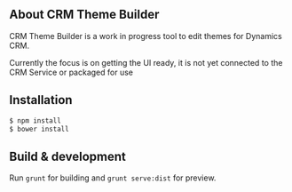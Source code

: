 ## About CRM Theme Builder

CRM Theme Builder is a work in progress tool to edit themes for Dynamics CRM.

Currently the focus is on getting the UI ready, it is not yet connected to the CRM Service or packaged for use

## Installation

```sh
$ npm install
$ bower install
```

## Build & development

Run `grunt` for building and `grunt serve:dist` for preview.


